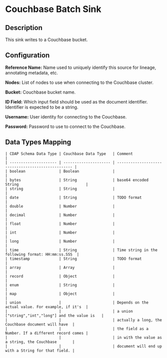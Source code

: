# Couchbase Batch Sink

Description
-----------
This sink writes to a Couchbase bucket.

Configuration
-------------

**Reference Name:** Name used to uniquely identify this source for lineage, annotating metadata, etc.

**Nodes:** List of nodes to use when connecting to the Couchbase cluster.

**Bucket:** Couchbase bucket name.

**ID Field:** Which input field should be used as the document identifier. Identifier is expected to be a string.

**Username:** User identity for connecting to the Couchbase.

**Password:** Password to use to connect to the Couchbase.

Data Types Mapping
----------

    | CDAP Schema Data Type | Couchbase Data Type   | Comment                                            |
    | --------------------- | --------------------- | -------------------------------------------------- |
    | boolean               | Boolean               |                                                    |
    | bytes                 | String                | base64 encoded String                              |
    | string                | String                |                                                    |
    | date                  | String                | TODO format                                        |
    | double                | Number                |                                                    |
    | decimal               | Number                |                                                    |
    | float                 | Number                |                                                    |
    | int                   | Number                |                                                    |
    | long                  | Number                |                                                    |
    | time                  | String                | Time string in the following format: HH:mm:ss.SSS  |
    | timestamp             | String                | TODO format                                        |
    | array                 | Array                 |                                                    |
    | record                | Object                |                                                    |
    | enum                  | String                |                                                    |
    | map                   | Object                |                                                    |
    | union                 |                       | Depends on the actual value. For example, if it's  |
    |                       |                       | a union ["string","int","long"] and the value is   |
    |                       |                       | actually a long, the Couchbase document will have  |
    |                       |                       | the field as a Number. If a different record comes |
    |                       |                       | in with the value as a string, the Couchbase       |
    |                       |                       | document will end up with a String for that field. |
    
